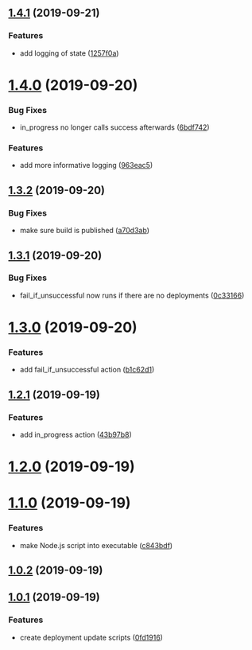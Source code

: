 ## [1.4.1](https://github.com/bwyap/github-deploy-status/compare/v1.4.0...v1.4.1) (2019-09-21)


### Features

* add logging of state ([1257f0a](https://github.com/bwyap/github-deploy-status/commit/1257f0a))



# [1.4.0](https://github.com/bwyap/github-deploy-status/compare/v1.3.2...v1.4.0) (2019-09-20)


### Bug Fixes

* in_progress no longer calls success afterwards ([6bdf742](https://github.com/bwyap/github-deploy-status/commit/6bdf742))


### Features

* add more informative logging ([963eac5](https://github.com/bwyap/github-deploy-status/commit/963eac5))



## [1.3.2](https://github.com/bwyap/github-deploy-status/compare/v1.3.1...v1.3.2) (2019-09-20)


### Bug Fixes

* make sure build is published ([a70d3ab](https://github.com/bwyap/github-deploy-status/commit/a70d3ab))



## [1.3.1](https://github.com/bwyap/github-deploy-status/compare/v1.3.0...v1.3.1) (2019-09-20)


### Bug Fixes

* fail_if_unsuccessful now runs if there are no deployments ([0c33166](https://github.com/bwyap/github-deploy-status/commit/0c33166))



# [1.3.0](https://github.com/bwyap/github-deploy-status/compare/v1.2.1...v1.3.0) (2019-09-20)


### Features

* add fail_if_unsuccessful action ([b1c62d1](https://github.com/bwyap/github-deploy-status/commit/b1c62d1))



## [1.2.1](https://github.com/bwyap/github-deploy-status/compare/v1.2.0...v1.2.1) (2019-09-19)


### Features

* add in_progress action ([43b97b8](https://github.com/bwyap/github-deploy-status/commit/43b97b8))



# [1.2.0](https://github.com/bwyap/github-deploy-status/compare/v1.1.0...v1.2.0) (2019-09-19)



# [1.1.0](https://github.com/bwyap/github-deploy-status/compare/v1.0.2...v1.1.0) (2019-09-19)


### Features

* make Node.js script into executable ([c843bdf](https://github.com/bwyap/github-deploy-status/commit/c843bdf))



## [1.0.2](https://github.com/bwyap/github-deploy-status/compare/v1.0.1...v1.0.2) (2019-09-19)



## [1.0.1](https://github.com/bwyap/github-deploy-status/compare/0fd1916...v1.0.1) (2019-09-19)


### Features

* create deployment update scripts ([0fd1916](https://github.com/bwyap/github-deploy-status/commit/0fd1916))



